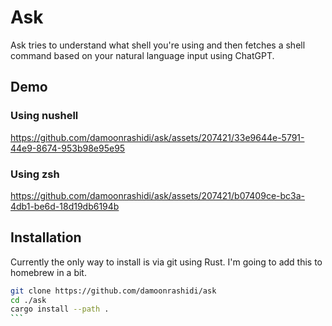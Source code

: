 # Ask

Ask tries to understand what shell you're using and then fetches a shell command based on your natural language input using ChatGPT.

## Demo

### Using nushell


https://github.com/damoonrashidi/ask/assets/207421/33e9644e-5791-44e9-8674-953b98e95e95

### Using zsh

https://github.com/damoonrashidi/ask/assets/207421/b07409ce-bc3a-4db1-be6d-18d19db6194b



## Installation

Currently the only way to install is via git using Rust. I'm going to add this to homebrew in a bit.

````bash
git clone https://github.com/damoonrashidi/ask
cd ./ask
cargo install --path .
```
